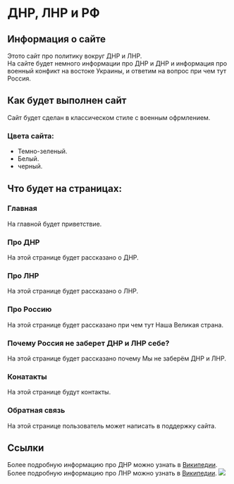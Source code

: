 # ДНР, ЛНР и РФ
## Информация о сайте 
Этото сайт про политику вокруг ДНР и ЛНР.
<br>
На сайте будет немного информации про ДНР и ДНР и информация про военный конфикт на востоке Украины, и ответим на вопрос при чем тут Россия.
## Как будет выполнен сайт
Сайт будет сделан в классическом стиле с военным офрмлением.
### Цвета сайта:
* Темно-зеленый.
* Белый.
* черный.
## Что будет на страницах:
###   Главная
На главной будет приветствие.
### Про ДНР
На этой странице будет рассказано о ДНР.
### Про ЛНР
На этой странице будет рассказано о ЛНР.
### Про Россию
На этой странице будет рассказано при чем тут Наша Великая страна.
### Почему Россия не заберет ДНР и ЛНР себе?
На этой странице будет рассказано почему Мы не заберём ДНР и ЛНР.
### Конатакты
На этой странице будут контакты.
### Обратная связь
На этой странице пользователь может написать в поддержку сайта.

## Ссылки
Более подробную информацию про ДНР можно узнать в [Википедии](https://ru.wikipedia.org/wiki/Донецкая_Народная_Республика).
<br>
Более подробную информацию про ЛНР можно узнать в [Википедии](https://ru.wikipedia.org/wiki/Луганская_Народная_Республика).
[![](https://github.com/ruzaharsu/svoe/blob/main/Vk.png)](https://vk.com/new_su_2020)
